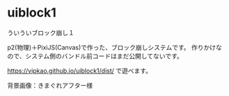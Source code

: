 # uiblock1
ういういブロック崩し１

p2(物理)＋PixiJS(Canvas)で作った、ブロック崩しシステムです。
作りかけなので、システム側のバンドル前コードはまだ公開してないです。

https://vipkao.github.io/uiblock1/dist/
で遊べます。

背景画像：きまぐれアフター様
